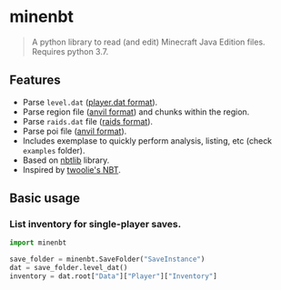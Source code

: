 # minenbt

> A python library to read (and edit) Minecraft Java Edition files. Requires python 3.7.


## Features

- Parse `level.dat` ([player.dat format](https://minecraft.gamepedia.com/Player.dat_format)).
- Parse region file ([anvil format](https://minecraft.gamepedia.com/Anvil_file_format)) and chunks within the region.
- Parse `raids.dat` file ([raids format](https://minecraft.gamepedia.com/Raids.dat_format)).
- Parse poi file ([anvil format](https://minecraft.gamepedia.com/Anvil_file_format)).
- Includes exemplase to quickly perform analysis, listing, etc (check `examples` folder).
- Based on [nbtlib](https://github.com/vberlier/nbtlib/) library.
- Inspired by [twoolie's NBT](https://github.com/twoolie/NBT).


## Basic usage

### List inventory for single-player saves.

```python
import minenbt

save_folder = minenbt.SaveFolder("SaveInstance")
dat = save_folder.level_dat()
inventory = dat.root["Data"]["Player"]["Inventory"]
```
